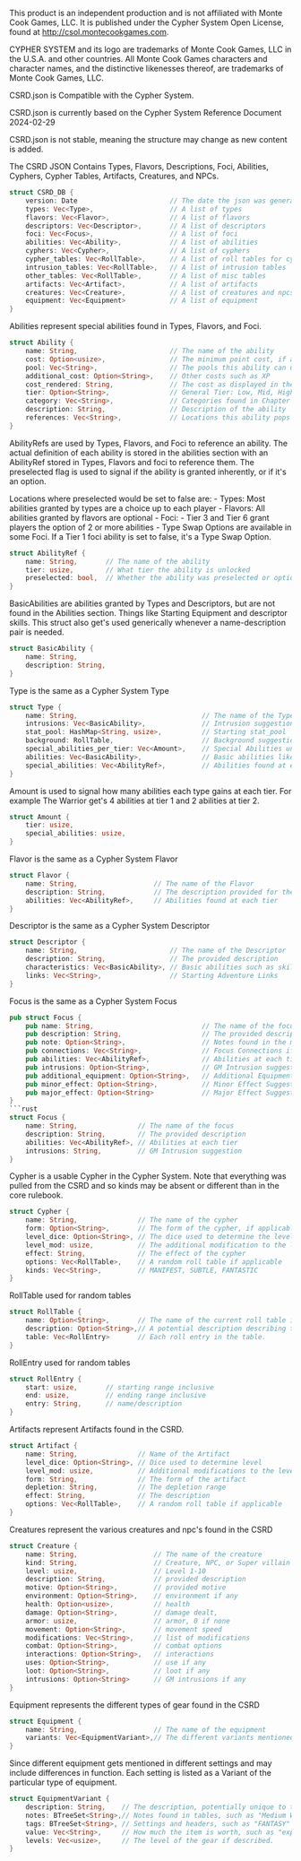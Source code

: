 This product is an independent production and is not affiliated with Monte Cook Games,
LLC. It is published under the Cypher System Open License, found at
http://csol.montecookgames.com.

CYPHER SYSTEM and its logo are trademarks of Monte Cook Games, LLC in the U.S.A.
and other countries. All Monte Cook Games characters and character names, and the
distinctive likenesses thereof, are trademarks of Monte Cook Games, LLC.

CSRD.json is Compatible with the Cypher System.

CSRD.json is currently based on the Cypher System Reference Document 2024-02-29

CSRD.json is not stable, meaning the structure may change as new content is added.

The CSRD JSON Contains Types, Flavors, Descriptions, Foci, Abilities, Cyphers, Cypher Tables, Artifacts, Creatures, and NPCs.

```rust
struct CSRD_DB {
    version: Date                       // The date the json was generated
    types: Vec<Type>,                   // A list of types
    flavors: Vec<Flavor>,               // A list of flavors
    descriptors: Vec<Descriptor>,       // A list of descriptors
    foci: Vec<Focus>,                   // A list of foci
    abilities: Vec<Ability>,            // A list of abilities
    cyphers: Vec<Cypher>,               // A list of cyphers
    cypher_tables: Vec<RollTable>,      // A list of roll tables for cyphers
    intrusion_tables: Vec<RollTable>,   // A list of intrusion tables
    other_tables: Vec<RollTable>,       // A list of misc tables
    artifacts: Vec<Artifact>,           // A list of artifacts
    creatures: Vec<Creature>,           // A list of creatures and npcs
    equipment: Vec<Equipment>           // A list of equipment
}
```

Abilities represent special abilities found in Types, Flavors, and Foci.

```rust
struct Ability {
    name: String,                       // The name of the ability
    cost: Option<usize>,                // The minimum point cost, if any
    pool: Vec<String>,                  // The pools this ability can use
    additional_cost: Option<String>,    // Other costs such as XP
    cost_rendered: String,              // The cost as displayed in the csrd
    tier: Option<String>,               // General Tier: Low, Mid, High
    category: Vec<String>,              // Categories found in Chapter 9
    description: String,                // Description of the ability
    references: Vec<String>,            // Locations this ability pops up
}
```

AbilityRefs are used by Types, Flavors, and Foci to reference an ability. The actual
definition of each ability is stored in the abilities section with an AbilityRef
stored in Types, Flavors and foci to reference them. The preselected flag is used
to signal if the ability is granted inherently, or if it's an option. 

Locations where preselected would be set to false are:
    - Types: Most abilities granted by types are a choice up to each player
    - Flavors: All abilities granted by flavors are optional
    - Foci:
      - Tier 3 and Tier 6 grant players the option of 2 or more abilities
      - Type Swap Options are available in some Foci. If a Tier 1 foci ability is set to false, it's a Type Swap Option.

```rust
struct AbilityRef {
    name: String,       // The name of the ability
    tier: usize,        // What tier the ability is unlocked
    preselected: bool,  // Whether the ability was preselected or optional
}
```

BasicAbilities are abilities granted by Types and Descriptors, but are not found
in the Abilities section. Things like Starting Equipment and descriptor skills.
This struct also get's used generically whenever a name-description pair is needed.

```rust
struct BasicAbility {
    name: String,
    description: String,
}
```

Type is the same as a Cypher System Type

```rust
struct Type {
    name: String,                               // The name of the Type
    intrusions: Vec<BasicAbility>,              // Intrusion suggestions
    stat_pool: HashMap<String, usize>,          // Starting stat_pool
    background: RollTable,                      // Background suggestions
    special_abilities_per_tier: Vec<Amount>,    // Special Abilities unlocked at each tier
    abilities: Vec<BasicAbility>,               // Basic abilities like Starting Equipment and Effort
    special_abilities: Vec<AbilityRef>,         // Abilities found at each tier
}
```

Amount is used to signal how many abilities each type gains at each tier. For example
The Warrior get's 4 abilities at tier 1 and 2 abilities at tier 2.
```rust
struct Amount {
    tier: usize,
    special_abilities: usize,
}
```
Flavor is the same as a Cypher System Flavor
```rust
struct Flavor {
    name: String,                   // The name of the Flavor
    description: String,            // The description provided for the flavor
    abilities: Vec<AbilityRef>,     // Abilities found at each tier
}
```
Descriptor is the same as a Cypher System Descriptor
```rust
struct Descriptor {
    name: String,                       // The name of the Descriptor
    description: String,                // The provided description
    characteristics: Vec<BasicAbility>, // Basic abilities such as skills and pool points
    links: Vec<String>,                 // Starting Adventure Links
}
```

Focus is the same as a Cypher System Focus
```rust
pub struct Focus {
    pub name: String,                           // The name of the focus
    pub description: String,                    // The provided description
    pub note: Option<String>,                   // Notes found in the margins
    pub connections: Vec<String>,               // Focus Connections if present
    pub abilities: Vec<AbilityRef>,             // Abilities at each tier
    pub intrusions: Option<String>,             // GM Intrusion suggestion
    pub additional_equipment: Option<String>,   // Additional Equipment
    pub minor_effect: Option<String>,           // Minor Effect Suggestion
    pub major_effect: Option<String>            // Major Effect Suggestion
}
```rust
struct Focus {
    name: String,               // The name of the focus
    description: String,        // The provided description
    abilities: Vec<AbilityRef>, // Abilities at each tier
    intrusions: String,         // GM Intrusion suggestion
}
```

Cypher is a usable Cypher in the Cypher System. Note that everything was pulled from the CSRD and so kinds may be absent or different than in the core rulebook.
```rust
struct Cypher {
    name: String,               // The name of the cypher
    form: Option<String>,       // The form of the cypher, if applicable
    level_dice: Option<String>, // The dice used to determine the level
    level_mod: usize,           // The additional modification to the level
    effect: String,             // The effect of the cypher
    options: Vec<RollTable>,    // A random roll table if applicable
    kinds: Vec<String>,         // MANIFEST, SUBTLE, FANTASTIC
}
```

RollTable used for random tables
```rust
struct RollTable {
    name: Option<String>,       // The name of the current roll table if applicable
    description: Option<String>,// A potential description describing the roll table
    table: Vec<RollEntry>       // Each roll entry in the table.
}
```

RollEntry used for random tables
```rust
struct RollEntry {
    start: usize,       // starting range inclusive
    end: usize,         // ending range inclusive
    entry: String,      // name/description
}
```

Artifacts represent Artifacts found in the CSRD.
```rust
struct Artifact {
    name: String,               // Name of the Artifact
    level_dice: Option<String>, // Dice used to determine level
    level_mod: usize,           // Additional modifications to the level
    form: String,               // The form of the artifact
    depletion: String,          // The depletion range
    effect: String,             // The description
    options: Vec<RollTable>,    // A random roll table if applicable
}
```

Creatures represent the various creatures and npc's found in the CSRD
```rust
struct Creature {
    name: String,                   // The name of the creature
    kind: String,                   // Creature, NPC, or Super villain
    level: usize,                   // Level 1-10
    description: String,            // provided description
    motive: Option<String>,         // provided motive
    environment: Option<String>,    // environment if any
    health: Option<usize>,          // health
    damage: Option<String>,         // damage dealt,
    armor: usize,                   // armor, 0 if none
    movement: Option<String>,       // movement speed
    modifications: Vec<String>,     // list of modifications
    combat: Option<String>,         // combat options
    interactions: Option<String>,   // interactions
    uses: Option<String>,           // use if any
    loot: Option<String>,           // loot if any
    intrusions: Option<String>      // GM intrusions if any
}
```

Equipment represents the different types of gear found in the CSRD
```rust
struct Equipment {
    name: String,                   // The name of the equipment
    variants: Vec<EquipmentVariant>,// The different variants mentioned in csrd
}
```

Since different equipment gets mentioned in different settings and may include differences in function. Each setting is listed as a Variant of the particular type of equipment.
```rust
struct EquipmentVariant {
    description: String,    // The description, potentially unique to the setting
    notes: BTreeSet<String>,// Notes found in tables, such as "Medium Weapon" or "Short range"
    tags: BTreeSet<String>, // Settings and headers, such as "FANTASY" and "APPAREL & ARMOR"
    value: Vec<String>,     // How much the item is worth, such as "expensive" or "50 gp"
    levels: Vec<usize>,     // The level of the gear if described.
}
```